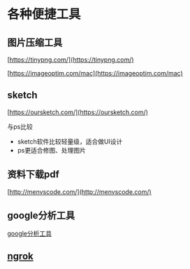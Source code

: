 # 各种便捷工具

## 图片压缩工具

[https://tinypng.com/](https://tinypng.com/)

[https://imageoptim.com/mac](https://imageoptim.com/mac)

## sketch
[https://oursketch.com/](https://oursketch.com/)

与ps比较
* sketch软件比较轻量级，适合做UI设计
* ps更适合修图、处理图片

## 资料下载pdf

[http://menvscode.com/](http://menvscode.com/)


## google分析工具

[google分析工具](https://developers.google.cn/analytics/devguides/reporting/?hl=zh-cn)

## [ngrok](https://dashboard.ngrok.com/get-started)